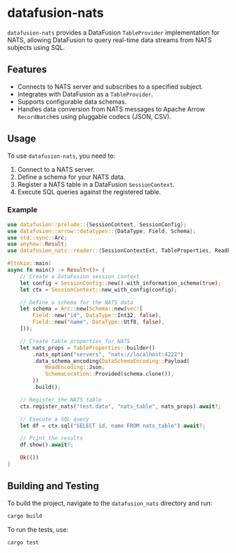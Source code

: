 # datafusion-nats

`datafusion-nats` provides a DataFusion `TableProvider` implementation for NATS, allowing DataFusion to query real-time data streams from NATS subjects using SQL.

## Features

- Connects to NATS server and subscribes to a specified subject.
- Integrates with DataFusion as a `TableProvider`.
- Supports configurable data schemas.
- Handles data conversion from NATS messages to Apache Arrow `RecordBatch`es using pluggable codecs (JSON, CSV).

## Usage

To use `datafusion-nats`, you need to:

1.  Connect to a NATS server.
2.  Define a schema for your NATS data.
3.  Register a NATS table in a DataFusion `SessionContext`.
4.  Execute SQL queries against the registered table.

### Example

```rust
use datafusion::prelude::{SessionContext, SessionConfig};
use datafusion::arrow::datatypes::{DataType, Field, Schema};
use std::sync::Arc;
use anyhow::Result;
use datafusion_nats::reader::{SessionContextExt, TableProperties, ReadEncoding, DataSchemaEncoding, SchemaLocation};

#[tokio::main]
async fn main() -> Result<()> {
    // Create a DataFusion session context
    let config = SessionConfig::new().with_information_schema(true);
    let ctx = SessionContext::new_with_config(config);

    // Define a schema for the NATS data
    let schema = Arc::new(Schema::new(vec![
        Field::new("id", DataType::Int32, false),
        Field::new("name", DataType::Utf8, false),
    ]));

    // Create table properties for NATS
    let nats_props = TableProperties::builder()
        .nats_option("servers", "nats://localhost:4222")
        .data_schema_encoding(DataSchemaEncoding::Payload(
            ReadEncoding::Json,
            SchemaLocation::Provided(schema.clone()),
        ))
        .build();

    // Register the NATS table
    ctx.register_nats("test.data", "nats_table", nats_props).await?;

    // Execute a SQL query
    let df = ctx.sql("SELECT id, name FROM nats_table").await?;

    // Print the results
    df.show().await?;

    Ok(())
}
```

## Building and Testing

To build the project, navigate to the `datafusion_nats` directory and run:

```bash
cargo build
```

To run the tests, use:

```bash
cargo test
```
